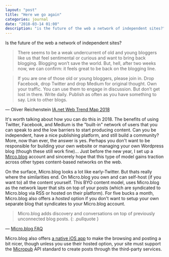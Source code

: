 ```yaml
---
layout: "post"
title: "Here we go again"
categories: journal
date: "2018-03-14 01:00"
description: "is the future of the web a network of independent sites?"
---
```


Is the future of the web a network of independent sites?

> There seems to be a weak undercurrent of old and young bloggers like us that feel sentimental or curious and want to bring back blogging. Blogging won’t save the world. But, hell, after two weeks now, we can confirm: it feels great to be back on the blogging line.

> If you are one of those old or young bloggers, please join in. Drop Facebook, drop Twitter and drop Medium for original thought. Own your traffic. You can use them to engage in discussion. But don’t get lost in there. Write daily. Publish as often as you have something to say. Link to other blogs.

— Oliver Reichenstein [IA.net Web Trend Map 2018](https://ia.net/topics/web-trend-map-2018/)

It's worth talking about how you can do this in 2018. The benefits of using Twitter, Facebook, and Medium is the "built-in" network of users that you can speak to and the low barriers to start producing content. Can you be independent, have a nice publishing platform, and still build a community? More, now than ever, the answer is yes. Perhaps you don't want to be responsible for building your own website or managing your own Wordpress blog (though these still work fine)... Just before the new year, I set up a [Mirco.blog](https://micro.blog) account and sincerely hope that this type of model gains traction across other types content-based networks on the web.

On the surface, Micro.blog looks a lot like early-Twitter. But thats really where the similarities end. On Micro.blog you own and can self-host (if you want to) all the content yourself. This BYO content model, uses Micro.blog as the network layer that sits on top of your posts (which are syndicated to Micro.blog via RSS or hosted on their platform). For five bucks a month, Micro.blog also offers a _hosted_ option if you don't want to setup your own separate blog that syndicates to your Micro.blog account.

> Micro.blog adds discovery and conversations on top of previously unconnected blog posts.
{: .pullquote }

— [Micro.blog FAQ](http://help.micro.blog/faq/)

Micro.blog also offers [a native iOS app](https://itunes.apple.com/us/app/micro-blog/id1253201335?ls=1&mt=8) to make the browsing and posting a bit nicer, though unless you use their hosted option, your site must support the [Micropub](http://micropub.net) API standard to create posts through the third-party services.
